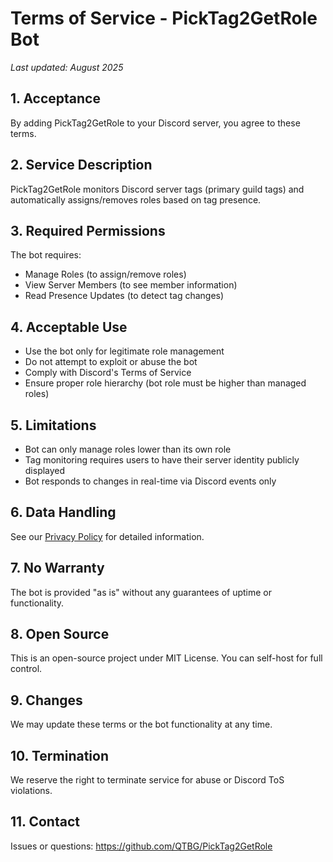# Terms of Service - PickTag2GetRole Bot

*Last updated: August 2025*

## 1. Acceptance
By adding PickTag2GetRole to your Discord server, you agree to these terms.

## 2. Service Description
PickTag2GetRole monitors Discord server tags (primary guild tags) and automatically assigns/removes roles based on tag presence.

## 3. Required Permissions
The bot requires:
- Manage Roles (to assign/remove roles)
- View Server Members (to see member information)
- Read Presence Updates (to detect tag changes)

## 4. Acceptable Use
- Use the bot only for legitimate role management
- Do not attempt to exploit or abuse the bot
- Comply with Discord's Terms of Service
- Ensure proper role hierarchy (bot role must be higher than managed roles)

## 5. Limitations
- Bot can only manage roles lower than its own role
- Tag monitoring requires users to have their server identity publicly displayed
- Bot responds to changes in real-time via Discord events only

## 6. Data Handling
See our [Privacy Policy](PRIVACY_POLICY.md) for detailed information.

## 7. No Warranty
The bot is provided "as is" without any guarantees of uptime or functionality.

## 8. Open Source
This is an open-source project under MIT License. You can self-host for full control.

## 9. Changes
We may update these terms or the bot functionality at any time.

## 10. Termination
We reserve the right to terminate service for abuse or Discord ToS violations.

## 11. Contact
Issues or questions: https://github.com/QTBG/PickTag2GetRole